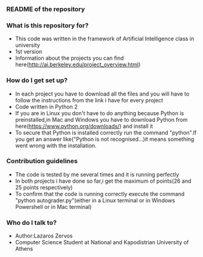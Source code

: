 ### README of the repository
### What is this repository for? ###

* This code was written in the framework of Artificial Intelligence class in university
* 1st version
* Information about the projects you can find here(http://ai.berkeley.edu/project_overview.html)

### How do I get set up? ###

* In each project you have to download all the files and you will have to follow the instructions from the link i have for every project
* Code written in Python 2
* If you are in Linux you don't have to do anything because Python is preinstalled,in Mac and Windows you have to download Python from here(https://www.python.org/downloads/) and install it
* To secure that Python is installed correctly run the command "python".If you get an answer like("Python is not recognised...)it means something went wrong with the installation.

### Contribution guidelines ###

* The code is tested by me several times and it is running perfectly
* In both projects i have done so far,i get the maximum of points(26 and 25 points respectively)
* To confirm that the code is running correctly execute the command "python autograder.py"(either in a Linux terminal or in Windows Powershell or in Mac terminal)

### Who do I talk to? ###

* Author:Lazaros Zervos
* Computer Science Student at National and Kapodistrian University of Athens
